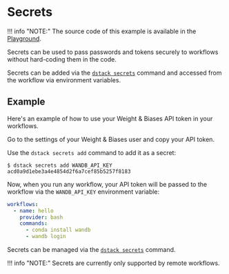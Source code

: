 # Secrets

!!! info "NOTE:"
The source code of this example is available in the [Playground](../playground.md).

Secrets can be used to pass passwords and tokens securely to workflows without hard-coding them in the code.

Secrets can be added via the [`dstack secrets`](../reference/cli/secrets.md) command and accessed from the workflow
via environment variables.

[//]: # (or in the YAML via `${{ secrets.SECRET_NAME }}` markup.)

## Example

Here's an example of how to use your Weight & Biases API token in your workflows.

Go to the settings of your Weight & Biases user and copy your API token.

Use the `dstack secrets add` command to add it as a secret:

<div class="termy">

```shell
$ dstack secrets add WANDB_API_KEY acd0a9d1ebe3a4e4854d2f6a7cef85b5257f8183
```

</div>

Now, when you run any workflow, your API token will be passed to the workflow
via the `WANDB_API_KEY` environment variable:

<div editor-title=".dstack/workflows/secrets.yaml"> 

```yaml
workflows:
  - name: hello
    provider: bash
    commands:
      - conda install wandb
      - wandb login
```

</div>

Secrets can be managed via the [`dstack secrets`](../reference/cli/secrets.md#dstack-secrets-add) command.

!!! info "NOTE:"
Secrets are currently only supported by remote workflows.